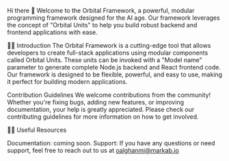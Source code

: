 Hi there 👋
Welcome to the Orbital Framework, a powerful, modular programming framework designed for the AI age. Our framework leverages the concept of "Orbital Units" to help you build robust backend and frontend applications with ease.

🙋‍♀️ Introduction
The Orbital Framework is a cutting-edge tool that allows developers to create full-stack applications using modular components called Orbital Units. These units can be invoked with a "Model name" parameter to generate complete Node.js backend and React frontend code. Our framework is designed to be flexible, powerful, and easy to use, making it perfect for building modern applications.

Contribution Guidelines
We welcome contributions from the community! Whether you're fixing bugs, adding new features, or improving documentation, your help is greatly appreciated. Please check our contributing guidelines for more information on how to get involved.

👩‍💻 Useful Resources

Documentation: coming soon.
Support: If you have any questions or need support, feel free to reach out to us at oalghanmi@markab.io
